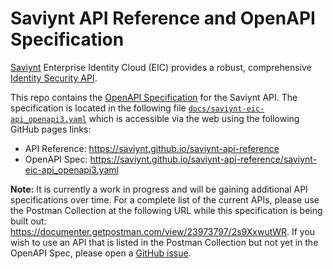 # Saviynt API Reference and OpenAPI Specification

[Saviynt](https://saviynt.om) Enterprise Identity Cloud (EIC) provides a robust, comprehensive [Identity Security API](https://saviynt.com/api-reference/).

This repo contains the [OpenAPI Specification](https://spec.openapis.org/oas/latest.html) for the Saviynt API. The specification is located in the following file [`docs/saviynt-eic-api_openapi3.yaml`](docs/saviynt-eic-api_openapi3.yaml) which is accessible via the web using the following GitHub pages links:

* API Reference: https://saviynt.github.io/saviynt-api-reference
* OpenAPI Spec: https://saviynt.github.io/saviynt-api-reference/saviynt-eic-api_openapi3.yaml

**Note:** It is currently a work in progress and will be gaining additional API specifications over time. For a complete list of the current APIs, please use the Postman Collection at the following URL while this specification is being built out: https://documenter.getpostman.com/view/23973797/2s9XxwutWR. If you wish to use an API that is listed in the Postman Collection but not yet in the OpenAPI Spec, please open a [GitHub issue](https://github.com/saviynt/saviynt-api-reference/issues).

